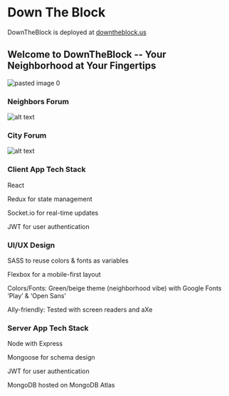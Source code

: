 # Down The Block

DownTheBlock is deployed at [downtheblock.us](https://downtheblock.us)


## Welcome to DownTheBlock -- Your Neighborhood at Your Fingertips
![pasted image 0](https://user-images.githubusercontent.com/43651736/53673209-6f57a100-3c43-11e9-8926-d7a35b3517d1.png)

### Neighbors Forum
![alt text](https://github.com/thinkful-ei26/Down-The-Block-Client/blob/dev/public/screenshot.png "Sims")

### City Forum
![alt text](https://github.com/thinkful-ei26/Down-The-Block-Client/blob/dev/public/screenshot2.png "Sims")

### Client App Tech Stack
React

Redux for state management

Socket.io for real-time updates

JWT for user authentication

### UI/UX Design
SASS  to reuse colors & fonts as variables

Flexbox for a mobile-first layout

Colors/Fonts: Green/beige theme (neighborhood vibe) with Google Fonts ‘Play’ & ‘Open Sans’

Ally-friendly: Tested with screen readers and aXe

### Server App Tech Stack

Node with Express

Mongoose for schema design

JWT for user authentication

MongoDB hosted on MongoDB Atlas



